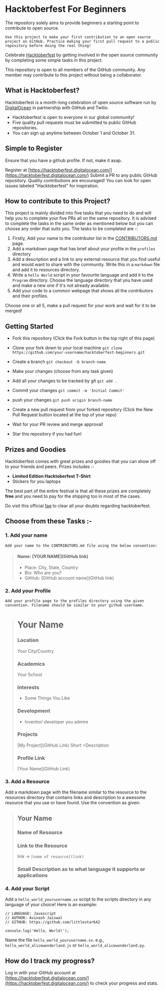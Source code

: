 # Hacktoberfest For Beginners 

The repository solely aims to provide beginners a starting point to contribute to open source. 

`Use this project to make your first contribution to an open source project on GitHub. Practice making your first pull request to a public repository before doing the real thing!`

Celebrate [Hacktoberfest](https://hacktoberfest.digitalocean.com/) by getting involved in the open source community by completing some simple tasks in this project.

This repository is open to all members of the GitHub community. Any member may contribute to this project without being a collaborator.

## What is Hacktoberfest?

Hacktoberfest is a month-long celebration of open source software run by [DigitalOcean](https://www.digitalocean.com/products/droplets/?_campaign=G|SEARCH|B|CORE&_adgroup=CORE|DigitalOcean&_keyword=digital%20ocean&_device=c&_copytype=biz_ad&_adposition=1t1&_medium=brand_sem&_source=google&_dkitrig=&_2dkitrig=&gclid=CjwKCAjwo_HdBRBjEiwAiPPXpEhI05LaQih9n5wYI9C1Pytg_T_zA0lvJeq-4fNZTHrAHshj3TOp9RoC0pwQAvD_BwE) in partnership with GitHub and Twilio.

* Hacktoberfest is open to everyone in our global community!
* Five quality pull requests must be submitted to public GitHub repositories.
* You can sign up anytime between October 1 and October 31.

## Simple to Register

Ensure that you have a github profile. If not, make it asap.

Register at [https://hacktoberfest.digitalocean.com/](https://hacktoberfest.digitalocean.com/) Submit a PR to any public GitHub repository. Quality contributions are encouraged! You can look for open issues labeled "Hacktoberfest" for inspiration.

## How to contribute to this Project?

This project is mainly divided into five tasks that you need to do and will help you to complete your five PRs all on the same repository. It is advised to complete the tasks in the same order as mentioned below but you can choose any order that suits you. The tasks to be completed are -:

1. Firstly, Add your name to the contributor list in the [CONTRIBUTORS.md](https://github.com/littlestar642/hacktoberfest-beginners/blob/master/CONTRIBUTORS.md) page. 
2. Add a markdown page that has brief about your profile in the `profiles` directory
3. Add a description and a link to any external resource that you find useful and would want to share with the community. Write this in a `markdown` file and add it to resources directory.
4. Write a `hello World` script in your favourite language and add it to the `Program` directory. Choose the language directory that you have used and make a new one if it's not already available.
5. Add your code to a common webpage that shows all the contributors and their profiles.

Choose one or all 5, make a pull request for your work and wait for it to be merged!


## Getting Started

* Fork this repository (Click the Fork button in the top right of this page)
* Clone your fork down to your local machine
`git clone https://github.com/your-username/hacktoberfest-beginners.git`

* Create a branch
`git checkout -b branch-name`
* Make your changes (choose from any task given)
* Add all your changes to be tracked by git 
`git add .`
* Commit your changes
`git commit -m 'Initial Commit'`
* push your changes
`git push origin branch-name`
* Create a new pull request from your forked repository (Click the New Pull Request button located at the top of your repo)
* Wait for your PR review and merge approval!
* Star this repository if you had fun!

## Prizes and Goodies

Hacktoberfest comes with great prizes and goodies that you can show off to your friends and peers. Prizes includes :-
 * **Limited Edition Hacktoberfest T-Shirt**
 * Stickers for you laptops

The best part of the entire festival is that all these prizes are completely **free** and you need to pay for the shipping too in most of the cases.

Do visit this official [faq](https://hacktoberfest.digitalocean.com/faq)
to clear all your doubts regarding hacktoberfest.

## Choose from these Tasks :-

### 1. Add your name
    Add your name to the CONTRIBUTORS.md file using the below convention:

> #### Name: [YOUR NAME](GitHub link)
> - Place: City, State, Country
> - Bio: Who are you?
> - GitHub: [GitHub account name](GitHub link) 

### 2. Add your Profile
    Add your profile page to the profiles directory using the given convention. Filename should be similar to your github username.

> # Your Name
> ### Location
> Your City/Country
> ### Academics
> Your School
>
>### Interests
>
>- Some Things You Like
>
>### Development
>
>- Inventor/ developer you admire
>
>### Projects
>
>[My Project](GitHub Link) Short >Description
>
>### Profile Link
>
>[Your Name](GitHub Link)


### 3. Add a Resource

Add a markdown page with the filename similar to the resource to the resources directory that contains links and description to a awesome resource that you use or have found. Use the convention as given:

> ## Your Name
> ### Name of Resource
> ### Link to the Resource
> link -> `[name of resource](link)`
> ### Small Description as to what language it supports or applications


### 4. Add your Script

Add a `hello_world_yourusername.xx` script to the scripts directory in any language of your choice! Here is an example:

```
// LANGUAGE: Javascript
// AUTHOR: Avinash Jaiswal
// GITHUB: https://github.com/littlestar642

console.log('Hello, World!');
```
Name the file `hello_world_yourusername.xx`. e.g., `hello_world_alicewonderland.js` or `hello_world_alicewonderland.py`.

## How do I track my progress?

Log in with your GitHub account at [https://hacktoberfest.digitalocean.com/](https://hacktoberfest.digitalocean.com/) to check your progress and stats.
